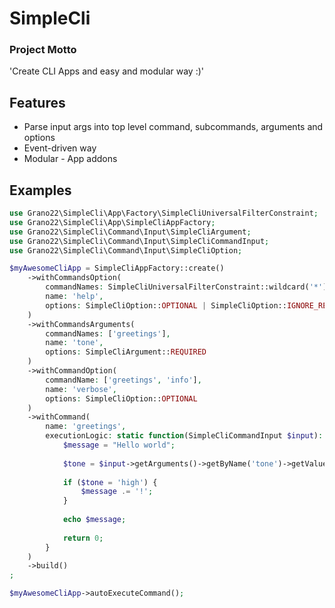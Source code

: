 SimpleCli
===========

### Project Motto
'Create CLI Apps and easy and modular way :)'

## Features

* Parse input args into top level command, subcommands, arguments and options
* Event-driven way
* Modular - App addons

## Examples

```php
use Grano22\SimpleCli\App\Factory\SimpleCliUniversalFilterConstraint;
use Grano22\SimpleCli\App\SimpleCliAppFactory;
use Grano22\SimpleCli\Command\Input\SimpleCliArgument;
use Grano22\SimpleCli\Command\Input\SimpleCliCommandInput;
use Grano22\SimpleCli\Command\Input\SimpleCliOption;

$myAwesomeCliApp = SimpleCliAppFactory::create()
    ->withCommandsOption(
        commandNames: SimpleCliUniversalFilterConstraint::wildcard('*'),
        name: 'help',
        options: SimpleCliOption::OPTIONAL | SimpleCliOption::IGNORE_REST_REQUIRED | SimpleCliOption::NEGABLE
    )
    ->withCommandsArguments(
        commandNames: ['greetings'],
        name: 'tone',
        options: SimpleCliArgument::REQUIRED
    )
    ->withCommandOption(
        commandName: ['greetings', 'info'],
        name: 'verbose',
        options: SimpleCliOption::OPTIONAL
    )
    ->withCommand(
        name: 'greetings',
        executionLogic: static function(SimpleCliCommandInput $input): int {
            $message = "Hello world";
                    
            $tone = $input->getArguments()->getByName('tone')->getValue();
            
            if ($tone = 'high') {
                $message .= '!';
            }
            
            echo $message;
        
            return 0;
        }
    )
    ->build()
;

$myAwesomeCliApp->autoExecuteCommand();
```